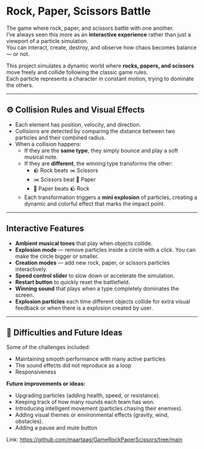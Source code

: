 # Rock, Paper, Scissors Battle

The game where rock, paper, and scissors battle with one another.  
I’ve always seen this more as an **interactive experience** rather than just a viewport of a particle simulation.  
You can interact, create, destroy, and observe how chaos becomes balance — or not.

This project simulates a dynamic world where **rocks, papers, and scissors** move freely and collide following the classic game rules.  
Each particle represents a character in constant motion, trying to dominate the others.

---

## ⚙️ Collision Rules and Visual Effects

- Each element has position, velocity, and direction.
- Collisions are detected by comparing the distance between two particles and their combined radius.
- When a collision happens:
  - If they are the **same type**, they simply bounce and play a soft musical note.
  - If they are **different**, the winning type transforms the other:
    - 🪨 Rock beats ✂️ Scissors
    - ✂️ Scissors beat 📄 Paper
    - 📄 Paper beats 🪨 Rock
  - Each transformation triggers a **mini explosion** of particles, creating a dynamic and colorful effect that marks the impact point.

---

## Interactive Features

- **Ambient musical tones** that play when objects collide.
- **Explosion mode** — remove particles inside a circle with a click. You can make the circle bigger or smaller.
- **Creation modes** — add new rock, paper, or scissors particles interactively.
- **Speed control slider** to slow down or accelerate the simulation.
- **Restart button** to quickly reset the battlefield.
- **Winning sound** that plays when a type completely dominates the screen.
- **Explosion particles** each time different objects collide for extra visual feedback or when there is a explosion created by user.

---

## 🚧 Difficulties and Future Ideas

Some of the challenges included:

- Maintaining smooth performance with many active particles
- The sound effects did not reproduce as a loop
- Responsiveness

**Future improvements or ideas:**

- Upgrading particles (adding health, speed, or resistance).
- Keeping track of how many rounds each team has won.
- Introducing intelligent movement (particles chasing their enemies).
- Adding visual themes or environmental effects (gravity, wind, obstacles).
- Adding a pause and mute button

Link: https://github.com/maartaag/GameRockPaperScissors/tree/main
